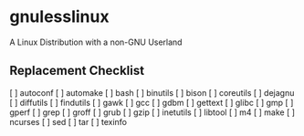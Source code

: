 # gnulesslinux
A Linux Distribution with a non-GNU Userland

## Replacement Checklist
[ ] autoconf
[ ] automake
[ ] bash
[ ] binutils
[ ] bison
[ ] coreutils
[ ] dejagnu
[ ] diffutils
[ ] findutils
[ ] gawk
[ ] gcc
[ ] gdbm
[ ] gettext
[ ] glibc
[ ] gmp
[ ] gperf
[ ] grep
[ ] groff
[ ] grub
[ ] gzip
[ ] inetutils
[ ] libtool
[ ] m4
[ ] make
[ ] ncurses
[ ] sed
[ ] tar
[ ] texinfo
